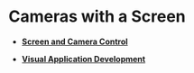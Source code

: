# Cameras with a Screen<a name="EN-US_TOPIC_0000001111199430"></a>

-   **[Screen and Camera Control](screen-and-camera-control.md)**  

-   **[Visual Application Development](visual-application-development.md)**  


